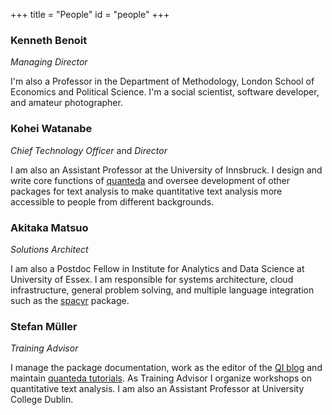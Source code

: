 +++
title = "People"
id = "people"
+++

### Kenneth Benoit

*Managing Director*

I'm also a Professor in the Department of Methodology, London School of Economics and Political Science.  I'm a social scientist, software developer, and amateur photographer.

### Kohei Watanabe

*Chief Technology Officer* and *Director*

I am also an Assistant Professor at the University of Innsbruck. I design and write core functions of [quanteda](https://quanteda.io) and oversee development of other packages for text analysis to make quantitative text analysis more accessible to people from different backgrounds.

### Akitaka Matsuo

*Solutions Architect*

I am also a Postdoc Fellow in Institute for Analytics and Data Science at University of Essex. I am responsible for systems architecture, cloud infrastructure, general problem solving, and multiple language integration such as the [spacyr](https://spacyr.quanteda.io) package.


### Stefan Müller

*Training Advisor*

I manage the package documentation, work as the editor of the [QI blog](https://blog.quanteda.org) and maintain [quanteda tutorials](https://tutorials.quanteda.io). As Training Advisor I organize workshops on quantitative text analysis. I am also an Assistant Professor at University College Dublin.
